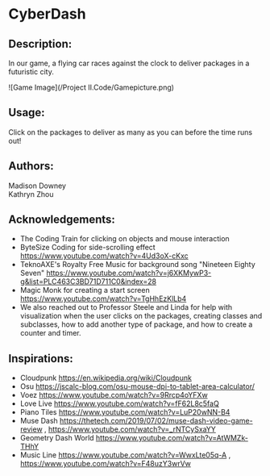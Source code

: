 # CyberDash
## Description:
In our game, a flying car races against the clock to deliver packages in a futuristic city.

![Game Image](/Project II.Code/Gamepicture.png)

## Usage:
Click on the packages to deliver as many as you can before the time runs out!

## Authors:
Madison Downey\
Kathryn Zhou

## Acknowledgements:
- The Coding Train for clicking on objects and mouse interaction
- ByteSize Coding for side-scrolling effect https://www.youtube.com/watch?v=4Ud3oX-cKxc 
- TeknoAXE's Royalty Free Music for background song "Nineteen Eighty Seven" https://www.youtube.com/watch?v=j6XKMywP3-g&list=PLC463C3BD71D711C0&index=28 
- Magic Monk for creating a start screen https://www.youtube.com/watch?v=TgHhEzKlLb4 
- We also reached out to Professor Steele and Linda for help with visualization when the user clicks on the packages, creating classes and subclasses, how to add another type of package, and how to create a counter and timer.

## Inspirations:
- Cloudpunk https://en.wikipedia.org/wiki/Cloudpunk 
- Osu https://jscalc-blog.com/osu-mouse-dpi-to-tablet-area-calculator/ 
- Voez https://www.youtube.com/watch?v=9Rrcp4oYFXw 
- Love Live https://www.youtube.com/watch?v=fF62L8c5faQ 
- Piano Tiles https://www.youtube.com/watch?v=LuP20wNN-B4 
- Muse Dash https://thetech.com/2019/07/02/muse-dash-video-game-review , https://www.youtube.com/watch?v=_rNTCySxaYY 
- Geometry Dash World https://www.youtube.com/watch?v=AtWMZk-THhY 
- Music Line https://www.youtube.com/watch?v=WwxLte05q-A , https://www.youtube.com/watch?v=F48uzY3wrVw 
